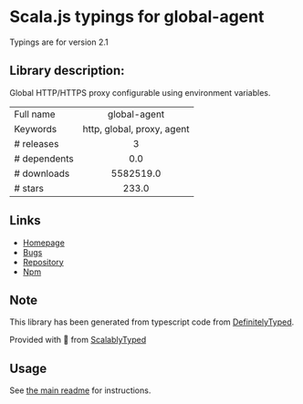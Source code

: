 
# Scala.js typings for global-agent

Typings are for version 2.1

## Library description:
Global HTTP/HTTPS proxy configurable using environment variables.

|                    |                 |
| ------------------ | :-------------: |
| Full name          | global-agent |
| Keywords           | http, global, proxy, agent |
| # releases         | 3 |
| # dependents       | 0.0 |
| # downloads        | 5582519.0 |
| # stars            | 233.0 |

## Links
- [Homepage](https://github.com/gajus/global-agent#readme)
- [Bugs](https://github.com/gajus/global-agent/issues)
- [Repository](https://github.com/gajus/global-agent)
- [Npm](https://www.npmjs.com/package/global-agent)
    


## Note
This library has been generated from typescript code from [DefinitelyTyped](https://definitelytyped.org).

Provided with :purple_heart: from [ScalablyTyped](https://github.com/oyvindberg/ScalablyTyped)

## Usage
See [the main readme](../../readme.md) for instructions.


